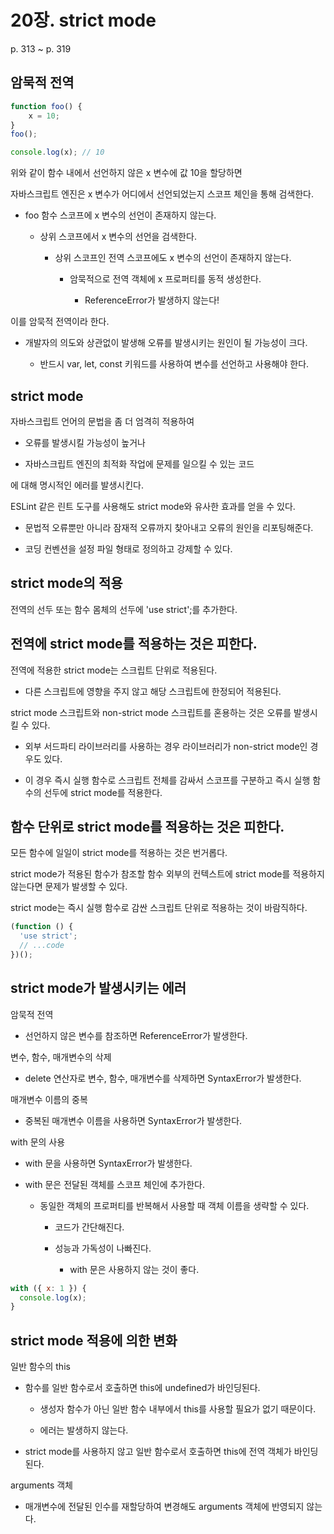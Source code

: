 # 20장. strict mode

p. 313 ~ p. 319

## 암묵적 전역

```JavaScript
function foo() {
    x = 10;
}
foo();

console.log(x); // 10
```

위와 같이 함수 내에서 선언하지 않은 x 변수에 값 10을 할당하면

자바스크립트 엔진은 x 변수가 어디에서 선언되었는지 스코프 체인을 통해 검색한다.

- foo 함수 스코프에 x 변수의 선언이 존재하지 않는다.

  - 상위 스코프에서 x 변수의 선언을 검색한다.

    - 상위 스코프인 전역 스코프에도 x 변수의 선언이 존재하지 않는다.

      - 암묵적으로 전역 객체에 x 프로퍼티를 동적 생성한다.

        - ReferenceError가 발생하지 않는다!

이를 암묵적 전역이라 한다.

- 개발자의 의도와 상관없이 발생해 오류를 발생시키는 원인이 될 가능성이 크다.

  - 반드시 var, let, const 키워드를 사용하여 변수를 선언하고 사용해야 한다.

## strict mode

자바스크립트 언어의 문법을 좀 더 엄격히 적용하여

- 오류를 발생시킬 가능성이 높거나

- 자바스크립트 엔진의 최적화 작업에 문제를 일으킬 수 있는 코드

에 대해 명시적인 에러를 발생시킨다.

ESLint 같은 린트 도구를 사용해도 strict mode와 유사한 효과를 얻을 수 있다.

- 문법적 오류뿐만 아니라 잠재적 오류까지 찾아내고 오류의 원인을 리포팅해준다.

- 코딩 컨벤션을 설정 파일 형태로 정의하고 강제할 수 있다.

## strict mode의 적용

전역의 선두 또는 함수 몸체의 선두에 'use strict';를 추가한다.

## 전역에 strict mode를 적용하는 것은 피한다.

전역에 적용한 strict mode는 스크립트 단위로 적용된다.

- 다른 스크립트에 영향을 주지 않고 해당 스크립트에 한정되어 적용된다.

strict mode 스크립트와 non-strict mode 스크립트를 혼용하는 것은 오류를 발생시킬 수 있다.

- 외부 서드파티 라이브러리를 사용하는 경우 라이브러리가 non-strict mode인 경우도 있다.

- 이 경우 즉시 실행 함수로 스크립트 전체를 감싸서 스코프를 구분하고 즉시 실행 함수의 선두에 strict mode를 적용한다.

## 함수 단위로 strict mode를 적용하는 것은 피한다.

모든 함수에 일일이 strict mode를 적용하는 것은 번거롭다.

strict mode가 적용된 함수가 참조할 함수 외부의 컨텍스트에 strict mode를 적용하지 않는다면 문제가 발생할 수 있다.

strict mode는 즉시 실행 함수로 감싼 스크립트 단위로 적용하는 것이 바람직하다.

```JavaScript
(function () {
  'use strict';
  // ...code
})();

```

## strict mode가 발생시키는 에러

암묵적 전역

- 선언하지 않은 변수를 참조하면 ReferenceError가 발생한다.

변수, 함수, 매개변수의 삭제

- delete 연산자로 변수, 함수, 매개변수를 삭제하면 SyntaxError가 발생한다.

매개변수 이름의 중복

- 중복된 매개변수 이름을 사용하면 SyntaxError가 발생한다.

with 문의 사용

- with 문을 사용하면 SyntaxError가 발생한다.

- with 문은 전달된 객체를 스코프 체인에 추가한다.

  - 동일한 객체의 프로퍼티를 반복해서 사용할 때 객체 이름을 생략할 수 있다.

    - 코드가 간단해진다.

    - 성능과 가독성이 나빠진다.

      - with 문은 사용하지 않는 것이 좋다.

```JavaScript
with ({ x: 1 }) {
  console.log(x);
}
```

## strict mode 적용에 의한 변화

일반 함수의 this

- 함수를 일반 함수로서 호출하면 this에 undefined가 바인딩된다.

  - 생성자 함수가 아닌 일반 함수 내부에서 this를 사용할 필요가 없기 때문이다.

  - 에러는 발생하지 않는다.

- strict mode를 사용하지 않고 일반 함수로서 호출하면 this에 전역 객체가 바인딩된다.

arguments 객체

- 매개변수에 전달된 인수를 재할당하여 변경해도 arguments 객체에 반영되지 않는다.
